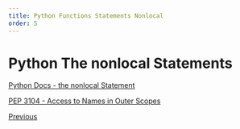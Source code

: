 ```yaml
---
title: Python Functions Statements Nonlocal
order: 5
---
```

# Python The nonlocal Statements

[Python Docs - the nonlocal Statement](https://docs.python.org/3/reference/simple_stmts.html#the-nonlocal-statement)

[PEP 3104 - Access to Names in Outer Scopes](https://www.python.org/dev/peps/pep-3104/)

[Previous](Python-Functions)
